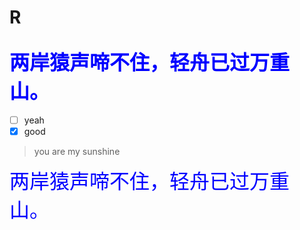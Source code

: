 # R
<font color=blue face="宋体" size=6>两岸猿声啼不住，轻舟已过万重山。</font>
---
- [ ] yeah
- [x] good

> you are my sunshine


<font color=blue face="宋体" size=6> 两岸猿声啼不住，轻舟已过万重山。 </font>
